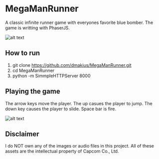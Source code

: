 # MegaManRunner

A classic infinite runner game with everyones favorite blue bomber. The game is writting with PhaserJS.

![alt text](https://s3-us-west-2.amazonaws.com/makoverwebsite/BlogImages/megamanlogo.png)

## How to run
1. git clone https://github.com/dmakius/MegaManRunner.git
2. cd MegaManRunner
3. python -m SimmpleHTTPServer 8000

## Playing the game
The arrow keys move the player. The up casues the player to jump. The down key causes the player to slide. Space bar is fire. 

![alt text](https://s3-us-west-2.amazonaws.com/makoverwebsite/BlogImages/mmscreenshot.png)

## Disclaimer
I do NOT own any of the images or audio files in this project. All of these assets are the intellectual property of Capcom Co., Ltd.
